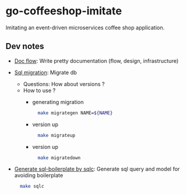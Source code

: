 # go-coffeeshop-imitate

Imitating an event-driven microservices coffee shop application.

## Dev notes

- [Doc flow](https://libraries.excalidraw.com/): Write pretty documentation (flow, design, infrastructure)
- [Sql migration](https://github.com/golang-migrate/migrate): Migrate db
  - Questions: How about versions ?
  - How to use ?
    - generating migration

      ```bash
        make migrategen NAME=${NAME}
      ```

    - version up

      ```bash
        make migrateup
      ```

    - version up
    
      ```bash
        make migratedown
      ```

- [Generate sql-boilerplate by sqlc](https://github.com/kyleconroy/sqlc): Generate sql query and model for avoiding boilerplate
  
  ```bash
    make sqlc
  ```
      
